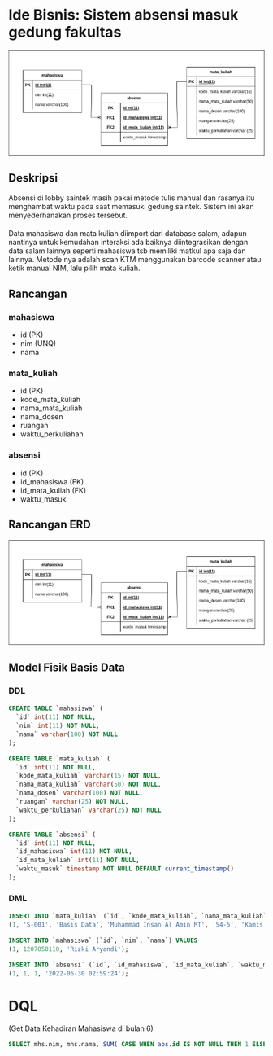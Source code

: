 # Ide Bisnis: Sistem absensi masuk gedung fakultas

![plot](./erd.jpg)

## Deskripsi

Absensi di lobby saintek masih pakai metode tulis manual dan rasanya itu menghambat waktu pada saat memasuki gedung saintek. Sistem ini akan menyederhanakan proses tersebut.

####

Data mahasiswa dan mata kuliah diimport dari database salam, adapun nantinya untuk kemudahan interaksi ada baiknya diintegrasikan dengan data salam lainnya seperti mahasiswa tsb memiliki matkul apa saja dan lainnya. Metode nya adalah scan KTM menggunakan barcode scanner atau ketik manual NIM, lalu pilih mata kuliah.

## Rancangan

### mahasiswa

- id (PK)
- nim (UNQ)
- nama

### mata_kuliah

- id (PK)
- kode_mata_kuliah
- nama_mata_kuliah
- nama_dosen
- ruangan
- waktu_perkuliahan

### absensi

- id (PK)
- id_mahasiswa (FK)
- id_mata_kuliah (FK)
- waktu_masuk

## Rancangan ERD

![plot](./erd.jpg)

## Model Fisik Basis Data

### DDL

```sql
CREATE TABLE `mahasiswa` (
  `id` int(11) NOT NULL,
  `nim` int(11) NOT NULL,
  `nama` varchar(100) NOT NULL
);
```

```sql
CREATE TABLE `mata_kuliah` (
  `id` int(11) NOT NULL,
  `kode_mata_kuliah` varchar(15) NOT NULL,
  `nama_mata_kuliah` varchar(50) NOT NULL,
  `nama_dosen` varchar(100) NOT NULL,
  `ruangan` varchar(25) NOT NULL,
  `waktu_perkuliahan` varchar(25) NOT NULL
);
```

```sql
CREATE TABLE `absensi` (
  `id` int(11) NOT NULL,
  `id_mahasiswa` int(11) NOT NULL,
  `id_mata_kuliah` int(11) NOT NULL,
  `waktu_masuk` timestamp NOT NULL DEFAULT current_timestamp()
);
```

### DML

```sql
INSERT INTO `mata_kuliah` (`id`, `kode_mata_kuliah`, `nama_mata_kuliah`, `nama_dosen`, `ruangan`, `waktu_perkuliahan`) VALUES
(1, 'S-001', 'Basis Data', 'Muhammad Insan Al Amin MT', 'S4-5', 'Kamis, 07:00-08:40');
```

```sql
INSERT INTO `mahasiswa` (`id`, `nim`, `nama`) VALUES
(1, 1207050110, 'Rizki Aryandi');
```

```sql
INSERT INTO `absensi` (`id`, `id_mahasiswa`, `id_mata_kuliah`, `waktu_masuk`) VALUES
(1, 1, 1, '2022-06-30 02:59:24');
```

# DQL

(Get Data Kehadiran Mahasiswa di bulan 6)

```sql
SELECT mhs.nim, mhs.nama, SUM( CASE WHEN abs.id IS NOT NULL THEN 1 ELSE 0 END ) as jumlah_kehadiran FROM mahasiswa mhs LEFT JOIN absensi abs ON abs.id_mahasiswa = mhs.id LEFT JOIN mata_kuliah ON abs.id_mata_kuliah = mata_kuliah.id WHERE month(abs.waktu_masuk) = 6 GROUP BY mhs.nim;
```
